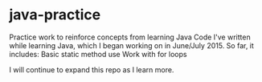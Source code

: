 # java-practice
Practice work to reinforce concepts from learning Java
Code I've written while learning Java, which I began working on in June/July 2015.
So far, it includes:
Basic static method use
Work with for loops

I will continue to expand this repo as I learn more. 
